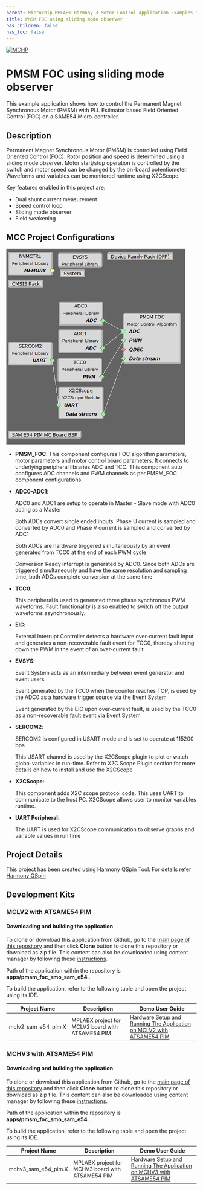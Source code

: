 ```yaml
---
parent: Microchip MPLAB® Harmony 3 Motor Control Application Examples for SAM D5x/E5x family
title: PMSM FOC using sliding mode observer
has_children: false
has_toc: false
---
```


[![MCHP](https://www.microchip.com/ResourcePackages/Microchip/assets/dist/images/logo.png)](https://www.microchip.com)

# PMSM FOC using sliding mode observer

This example application shows how to control the Permanent Magnet Synchronous Motor (PMSM) with PLL Estimator based Field Oriented Control (FOC) on a SAME54 Micro-controller. 

## Description

Permanent Magnet Synchronous Motor (PMSM) is controlled using Field Oriented Control (FOC). Rotor position and speed is determined using a sliding mode observer. Motor start/stop operation is controlled by the switch and motor speed can be changed by the on-board potentiometer. Waveforms and variables can be monitored runtime using X2CScope. 


Key features enabled in this project are:

- Dual shunt current measurement
- Speed control loop
- Sliding mode observer
- Field weakening


## MCC Project Configurations

![MHC Project Graph](images/project_graph.jpg)



- **PMSM_FOC**: 
    This component configures FOC algorithm parameters, motor parameters and motor control board parameters. It connects to underlying peripheral libraries ADC and TCC. This component auto configures ADC channels and PWM channels as per PMSM_FOC component configurations. 
	
- **ADC0-ADC1**: 

   ADC0 and ADC1 are setup to operate in Master - Slave mode with ADC0 acting as a Master

   Both ADCs convert single ended inputs. Phase U current is sampled and converted by ADC0 and Phase V current is sampled and converted by ADC1

   Both ADCs are hardware triggered simultaneously by an event generated from TCC0 at the end of each PWM cycle

   Conversion Ready interrupt is generated by ADC0. Since both ADCs are triggered simultaneously and have the same resolution and sampling time, both ADCs complete conversion at the same time


- **TCC0**: 

    This peripheral is used to generated three phase synchronous PWM waveforms. Fault functionality is also enabled to switch off the output waveforms asynchronously.
- **EIC**:

    External Interrupt Controller detects a hardware over-current fault input and generates a non-recoverable fault event for TCC0, thereby shutting down the PWM in the event of an over-current fault
- **EVSYS**:

    Event System acts as an intermediary between event generator and event users

    Event generated by the TCC0 when the counter reaches TOP, is used by the ADC0 as a hardware trigger source via the Event System

    Event generated by the EIC upon over-current fault, is used by the TCC0 as a non-recoverable fault event via Event System
- **SERCOM2**:

    SERCOM2 is configured in USART mode and is set to operate at 115200 bps

    This USART channel is used by the X2CScope plugin to plot or watch global variables in run-time. Refer to X2C Scope Plugin section for more details on how to install and use the X2CScope
- **X2CScope**: 

    This component adds X2C scope protocol code. This uses UART to communicate to the host PC. X2CScope allows user to monitor variables runtime.
- **UART Peripheral**: 

    The UART is used for X2CScope communication to observe graphs and variable values in run time 

## Project Details
This project has been created using Harmony QSpin Tool. For details refer [Harmony QSpin](https://microchip-mplab-harmony.github.io/motor_control/index.html)


## Development Kits

### MCLV2 with ATSAME54 PIM
#### Downloading and building the application

To clone or download this application from Github, go to the [main page of this repository](https://github.com/Microchip-MPLAB-Harmony/mc_apps_sam_d5x_e5x) and then click **Clone** button to clone this repository or download as zip file.
This content can also be downloaded using content manager by following these [instructions](https://github.com/Microchip-MPLAB-Harmony/contentmanager/wiki).

Path of the application within the repository is **apps/pmsm_foc_smo_sam_e54** .


To build the application, refer to the following table and open the project using its IDE.

| Project Name      | Description                                    | Demo User Guide |
| ----------------- | ---------------------------------------------- | -------------- |
| mclv2_sam_e54_pim.X | MPLABX project for MCLV2 board with ATSAME54 PIM | [Hardware Setup and Running The Application on MCLV2 with ATSAME54 PIM](../docs/mclv2_atsame54_pim_sensorless.md) |


### MCHV3 with ATSAME54 PIM
#### Downloading and building the application

To clone or download this application from Github, go to the [main page of this repository](https://github.com/Microchip-MPLAB-Harmony/mc_apps_sam_d5x_e5x) and then click **Clone** button to clone this repository or download as zip file.
This content can also be downloaded using content manager by following these [instructions](https://github.com/Microchip-MPLAB-Harmony/contentmanager/wiki).

Path of the application within the repository is **apps/pmsm_foc_smo_sam_e54** .


To build the application, refer to the following table and open the project using its IDE.

| Project Name      | Description                                    | Demo User Guide |
| ----------------- | ---------------------------------------------- | -------------- |
| mchv3_sam_e54_pim.X | MPLABX project for MCHV3 board with ATSAME54 PIM | [Hardware Setup and Running The Application on MCHV3 with ATSAME54 PIM](../docs/mchv3_atsame54_pim_sensorless.md) |

